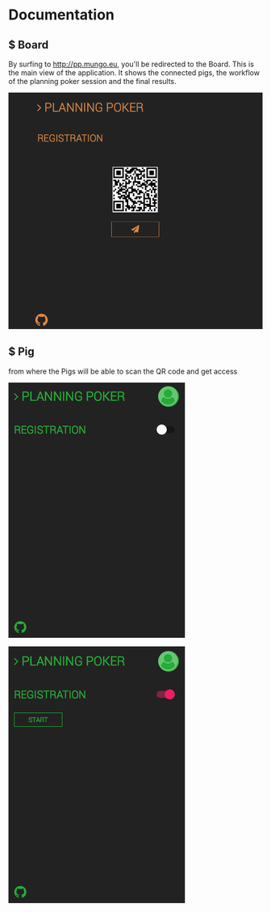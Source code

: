 # Documentation

## $ Board

By surfing to http://pp.mungo.eu, you'll be redirected to the Board. This is the main view of the application. It shows the connected pigs, the workflow of the planning poker session and the final results.

![Board registration](images/board-registration.png "Board registration")

## $ Pig

from where the Pigs will be able to scan the QR code and get access

![Board registration](images/pig-registration.png "Board registration")  
  
  

![Board registration](images/pig-registration-2.png "Board registration")